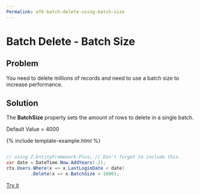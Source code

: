 ```yaml
---
Permalink: ef6-batch-delete-using-batch-size
---
```


# Batch Delete - Batch Size

## Problem

You need to delete millions of records and need to use a batch size to increase performance.

## Solution

The **BatchSize** property sets the amount of rows to delete in a single batch.

Default Value = 4000


{% include template-example.html %} 
```csharp

// using Z.EntityFramework.Plus; // Don't forget to include this.
var date = DateTime.Now.AddYears(-2);
ctx.Users.Where(x => x.LastLoginDate < date)
         .Delete(x => x.BatchSize = 1000);

```
[Try it](https://dotnetfiddle.net/c6TLU3)
